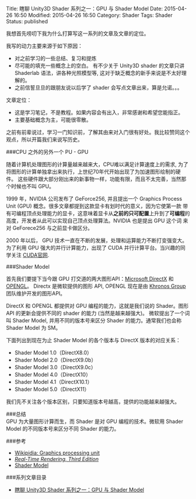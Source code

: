 ﻿Title: 瞎聊 Unity3D Shader 系列之一：GPU 与 Shader Model
Date: 2015-04-26 16:50
Modified: 2015-04-26 16:50
Category: Shader
Tags: Shader
Status: published

我想首先唠叨下我为什么打算写这一系列的文章及文章的定位。

我写的动力主要来源于如下原因：

- 对之前学习的一些总结、复习和提炼
- 尽可能的填充一些概念上的空白。 有不少关于 Unity3D shader 的文章只讲 Shaderlab 语法，讲各种光照模型等, 这对于缺乏概念的新手来说是不太好理解的。
- 之前信誓旦旦的跟朋友说以后学了 shader 会写点文章出来，算是允诺。。。

文章定位：

- 这是学习笔记，不是教程。如果内容会有出入，非常感谢和希望您能指正。
- 主要基础概念为主，可能很零散。

之前有前辈说过，学习一门知识前，了解其由来对入门很有好处。我比较赞同这个观点，所以开篇我们来说写历史。

###CPU 之外的另外一个 PU - GPU

随着计算机处理图形的计算量越来越来大，CPU难以满足计算速度上的需求, 为了将图形的计算单独拿出来执行，上世纪70年代开始出现了为加速图形绘制的硬件。
这些硬件跟大部分刚出来的新事物一样，功能有限，而且不太完善，当然那个时候也不叫 GPU。

1999 年，NVIDIA 公司发布了 GeForce256, 并且提出一个 Graphics Process Unit (GPU) 概念。很多文章都提到这款显卡有划时代的意义，因为它使第一款
带有可编程顶点处理能力的显卡，这意味着显卡从**之前的只可配置**上升到了**可编程**的高度，开发者从此可以实现自己顶点处理算法。NVIDIA 也是提出 GPU 这个词
来对 GeForece256 与之前显卡做区分。

2000 年以后， GPU 技术一直在不断的发展，处理和运算能力不断打变强变大。为了利用 GPU 强大的并行计算能力，出现了 CUDA 并行计算平台。当兴趣的同学关注
[CUDA官网](https://developer.nvidia.com/cuda-zone).


###Shader Model

首先我们要提下当今跟 GPU 打交道的两大图形API：[Microsoft DirectX](http://en.wikipedia.org/wiki/DirectX) 和 [OPENGL](https://www.opengl.org)。
Directx 是微软提供的图形 API, OPENGL 现在是由 [Khronos Group](http://baike.baidu.com/link?url=vW0PfmVKQC00WWRibyVSrnjRYVdVj1lk9HG6B4w9uc9lnlnWnYoDJd1puZu1CNf2_vacBBTFFbdMzZWCNkliSK) 团队维护开发的图形API。

DirectX 和 OPENGL 都提供对 GPU 编程的能力，这就是我们说的 Shader。图形 API 的更新会提供不同的 shader 的能力 (当然是越来越强大)。
微软提出了一个词叫 Shader Model, 并用不同的版本号来区分 Shader 的能力。通常我们也会称 Shader Model 为 SM。

下面列出到现在为止 Shader Model 的各个版本与 DirectX 版本的对应关系：

- Shader Model 1.0（DirectX8.0）
- Shader Model 2.0（DirectX9.0b）
- Shader Model 3.0（DirectX9.0c）
- Shader Model 4.0（DirectX10）
- Shader Model 4.1（DirectX10.1）
- Shader Model 5.0（DirectX11）

我们先不关注各个版本区别，只要知道版本号越高，提供的功能越来越强大。


###总结  
GPU 为大量图形计算而生，而 Shader 是对 GPU 编程的技术。微软用 Shader Model 的不同版本号来区分不同 Shader 的能力。


###参考  

- [Wikipidia: Graphics processing unit ](http://en.wikipedia.org/wiki/Graphics_processing_unit)
- [_Real-Time Rendering, Third Edition_](http://www.amazon.com/gp/product/1568814240?tag=realtimerenderin&pldnSite=1)
- [Shader Model](http://baike.baidu.com/link?url=DDy0sTi56RE9TiVdj5MOCqwmV7ATJEkBHQp7V8eRzA_lyq1HPOLgmBULeSo-Khw2-mb7Wst75LJF3_I3SjZAZa)


###系列文章目录
- [瞎聊 Unity3D Shader 系列之一：GPU 与 Shader Model]({filename}/Shader_1.md)

